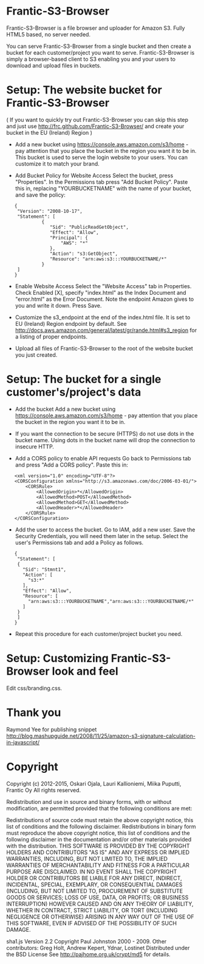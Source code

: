 Frantic-S3-Browser
==================

Frantic-S3-Browser is a file browser and uploader for Amazon S3. Fully HTML5 based,
no server needed.

You can serve Frantic-S3-Browser from a single bucket and then create a bucket for each
customer/project you want to serve. Frantic-S3-Browser is simply a browser-based client
to S3 enabling you and your users to download and upload files in buckets.

Setup: The website bucket for Frantic-S3-Browser
================================================
( If you want to quickly try out Frantic-S3-Browser you can skip this step and just use
http://frc.github.com/Frantic-S3-Browser/ and create your bucket in the EU (Ireland) Region )

 - Add a new bucket using https://console.aws.amazon.com/s3/home - pay attention
   that you place the bucket in the region you want it to be in. This bucket
   is used to serve the login website to your users. You can customize it to match
   your brand.

 - Add Bucket Policy for Website Access
   Select the bucket, press "Properties". In the Permissions tab press
   "Add Bucket Policy". Paste this in, replacing "YOURBUCKETNAME" with the name
   of your bucket, and save the policy:

```
   {
    "Version": "2008-10-17",
    "Statement": [
             {
                "Sid": "PublicReadGetObject",
                "Effect": "Allow",
                "Principal": {
                    "AWS": "*"
                },
                "Action": "s3:GetObject",
                "Resource": "arn:aws:s3:::YOURBUCKETNAME/*"
             }
    ]
   }
```
 - Enable Website Access
   Select the "Website Access" tab in Properties. Check Enabled [X], specify
   "index.html" as the Index Document and "error.html" as the Error Document.
   Note the endpoint Amazon gives to you and write it down. Press Save.

 - Customize the s3_endpoint at the end of the index.html file. It is set to EU (Ireland) Region
   endpoint by default. See http://docs.aws.amazon.com/general/latest/gr/rande.html#s3_region
   for a listing of proper endpoints.

 - Upload all files of Frantic-S3-Browser to the root of the website bucket you just created.

Setup: The bucket for a single customer's/project's data
========================================================
 - Add the bucket
   Add a new bucket using https://console.aws.amazon.com/s3/home - pay attention
   that you place the bucket in the region you want it to be in.

 - If you want the connection to be secure (HTTPS) do not use dots in the bucket name.
   Using dots in the bucket name will drop the connection to insecure HTTP.

 - Add a CORS policy to enable API requests
   Go back to Permissions tab and press "Add a CORS policy". Paste this in:

```
   <xml version="1.0" encoding="UTF-8"?>
   <CORSConfiguration xmlns="http://s3.amazonaws.com/doc/2006-03-01/">
       <CORSRule>
           <AllowedOrigin>*</AllowedOrigin>
           <AllowedMethod>POST</AllowedMethod>
           <AllowedMethod>GET</AllowedMethod>
           <AllowedHeader>*</AllowedHeader>
       </CORSRule>
   </CORSConfiguration>
```

 - Add the user to access the bucket. Go to IAM, add a new user.
   Save the Security Credentials, you will need them later in the setup.
   Select the user's Permissions tab and add a Policy as follows.

```
   {
    "Statement": [
    {
      "Sid": "Stmnt1",
      "Action": [
        "s3:*"
      ],
      "Effect": "Allow",
      "Resource": [
        "arn:aws:s3:::YOURBUCKETNAME","arn:aws:s3:::YOURBUCKETNAME/*"
      ]
    }
    ]
   }
```

 - Repeat this procedure for each customer/project bucket you need.

Setup: Customizing Frantic-S3-Browser look and feel
===================================================
Edit css/branding.css.


Thank you
=========
Raymond Yee for publishing snippet
http://blog.mashupguide.net/2008/11/25/amazon-s3-signature-calculation-in-javascript/


Copyright
=========
Copyright (c) 2012-2015, Oskari Ojala, Lauri Kallioniemi, Miika Puputti, Frantic Oy
All rights reserved.

Redistribution and use in source and binary forms, with or without modification, are permitted provided that the following conditions are met:

Redistributions of source code must retain the above copyright notice, this list of conditions and the following disclaimer.
Redistributions in binary form must reproduce the above copyright notice, this list of conditions and the following disclaimer in the documentation and/or other materials provided with the distribution.
THIS SOFTWARE IS PROVIDED BY THE COPYRIGHT HOLDERS AND CONTRIBUTORS "AS IS" AND ANY EXPRESS OR IMPLIED WARRANTIES, INCLUDING, BUT NOT LIMITED TO, THE IMPLIED WARRANTIES OF MERCHANTABILITY AND FITNESS FOR A PARTICULAR PURPOSE ARE DISCLAIMED. IN NO EVENT SHALL THE COPYRIGHT HOLDER OR CONTRIBUTORS BE LIABLE FOR ANY DIRECT, INDIRECT, INCIDENTAL, SPECIAL, EXEMPLARY, OR CONSEQUENTIAL DAMAGES (INCLUDING, BUT NOT LIMITED TO, PROCUREMENT OF SUBSTITUTE GOODS OR SERVICES; LOSS OF USE, DATA, OR PROFITS; OR BUSINESS INTERRUPTION) HOWEVER CAUSED AND ON ANY THEORY OF LIABILITY, WHETHER IN CONTRACT, STRICT LIABILITY, OR TORT (INCLUDING NEGLIGENCE OR OTHERWISE) ARISING IN ANY WAY OUT OF THE USE OF THIS SOFTWARE, EVEN IF ADVISED OF THE POSSIBILITY OF SUCH DAMAGE.

sha1.js
 Version 2.2 Copyright Paul Johnston 2000 - 2009.
 Other contributors: Greg Holt, Andrew Kepert, Ydnar, Lostinet
 Distributed under the BSD License
 See http://pajhome.org.uk/crypt/md5 for details.
